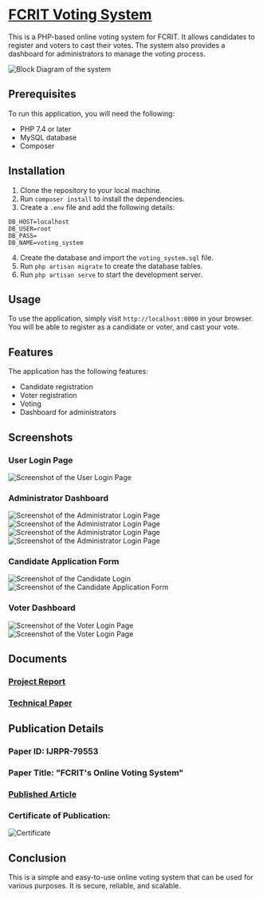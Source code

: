 # [FCRIT Voting System](https://semp2324.000webhostapp.com/)

This is a PHP-based online voting system for FCRIT. It allows candidates to register and voters to cast their votes. The system also provides a dashboard for administrators to manage the voting process.

![Block Diagram of the system](screenshots/block-diagram.png)

## Prerequisites

To run this application, you will need the following:

* PHP 7.4 or later
* MySQL database
* Composer

## Installation

1. Clone the repository to your local machine.
2. Run `composer install` to install the dependencies.
3. Create a `.env` file and add the following details:

```
DB_HOST=localhost
DB_USER=root
DB_PASS=
DB_NAME=voting_system
```

4. Create the database and import the `voting_system.sql` file.
5. Run `php artisan migrate` to create the database tables.
6. Run `php artisan serve` to start the development server.

## Usage

To use the application, simply visit `http://localhost:8000` in your browser. You will be able to register as a candidate or voter, and cast your vote.

## Features

The application has the following features:

* Candidate registration
* Voter registration
* Voting
* Dashboard for administrators

## Screenshots

### User Login Page
![Screenshot of the User Login Page](screenshots/login.png)
### Administrator Dashboard
![Screenshot of the Administrator Login Page](screenshots/admin.jpg)
![Screenshot of the Administrator Login Page](screenshots/admin-pg1.png)
![Screenshot of the Administrator Login Page](screenshots/admin-pg2.png)
![Screenshot of the Administrator Login Page](screenshots/admin-pg3.png)
### Candidate Application Form
![Screenshot of the Candidate Login](screenshots/candidate.png)
![Screenshot of the Candidate Application Form](screenshots/candidate-form.png)
### Voter Dashboard
![Screenshot of the Voter Login Page](screenshots/voter-page.png)
![Screenshot of the Voter Login Page](screenshots/voter.png)

## Documents

### [Project Report](docs/MINI-PROJECT%20REPORT%20FINAL.pdf)
### [Technical Paper](docs/Technical%20Paper.pdf)

## Publication Details
### Paper ID: IJRPR-79553
### Paper Title: "FCRIT's Online Voting System"
### [Published Article](https://ijrpr.com/uploads/V5ISSUE5/IJRPR27141.pdf)

### Certificate of Publication:
![Certificate](Atharva%20Magar%20Certificate.jpg)

## Conclusion

This is a simple and easy-to-use online voting system that can be used for various purposes. It is secure, reliable, and scalable.
